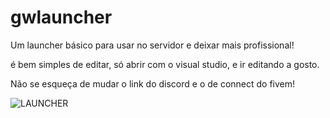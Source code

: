 # gwlauncher
Um launcher básico para usar no servidor e deixar mais profissional!

é bem simples de editar, só abrir com o visual studio, e ir editando a gosto.

Não se esqueça de mudar o link do discord e o de connect do fivem!

![LAUNCHER](https://prnt.sc/tolqez "LAUNCHER")
